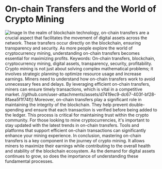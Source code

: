 # On-chain Transfers and the World of Crypto Mining

![Image](https://github.com/user-attachments/assets/d7419ec9-dc67-403f-bf28-8faea5f1f74f)
In the realm of blockchain technology, on-chain transfers are a crucial aspect that facilitates the movement of digital assets across the network. These transfers occur directly on the blockchain, ensuring transparency and security. As more people explore the world of cryptocurrency mining, understanding on-chain transfers becomes essential for maximizing profits.
Keywords: On-chain transfers, blockchain, cryptocurrency mining, digital assets, transparency, security, profitability.
Crypto mining is not just about solving complex mathematical problems; it involves strategic planning to optimize resource usage and increase earnings. Miners need to understand how on-chain transfers work to avoid unnecessary fees and delays. By leveraging efficient on-chain transfers, miners can ensure timely transactions, which is vital in a competitive market.
 //github.com/user-attachments/assets/d7419ec9-dc67-403f-bf28-8faea5f1f74f))
Moreover, on-chain transfers play a significant role in maintaining the integrity of the blockchain. They help prevent double-spending and ensure that each transaction is verified before being added to the ledger. This process is critical for maintaining trust within the crypto community.
For those looking to mine cryptocurrencies, it's important to stay updated with the latest trends in on-chain transfers. Tools and platforms that support efficient on-chain transactions can significantly enhance your mining experience.
In conclusion, mastering on-chain transfers is a key component in the journey of crypto mining. It allows miners to maximize their earnings while contributing to the overall health and stability of the blockchain ecosystem. As the demand for digital assets continues to grow, so does the importance of understanding these fundamental processes.
